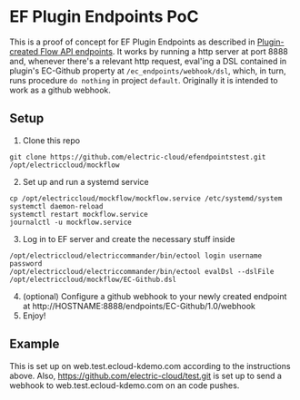 # EF Plugin Endpoints PoC

This is a proof of concept for EF Plugin Endpoints as described in [Plugin-created Flow API endpoints](http://wiki.electric-cloud.com/display/ecplugins/Plugin-created+Flow+API+endpoints). It works by running a http server at port 8888 and, whenever there's a relevant http request, eval'ing a DSL contained in plugin's EC-Github property at `/ec_endpoints/webhook/dsl`, which, in turn, runs procedure `do nothing` in project `default`. Originally it is intended to work as a github webhook.

## Setup
1. Clone this repo
```
git clone https://github.com/electric-cloud/efendpointstest.git /opt/electriccloud/mockflow
```
2. Set up and run a systemd service
```
cp /opt/electriccloud/mockflow/mockflow.service /etc/systemd/system
systemctl daemon-reload
systemctl restart mockflow.service
journalctl -u mockflow.service
```
3. Log in to EF server and create the necessary stuff inside
```
/opt/electriccloud/electriccommander/bin/ectool login username password
/opt/electriccloud/electriccommander/bin/ectool evalDsl --dslFile /opt/electriccloud/mockflow/EC-Github.dsl
```
4. (optional) Configure a github webhook to your newly created endpoint at http://HOSTNAME:8888/endpoints/EC-Github/1.0/webhook
5. Enjoy!

## Example
This is set up on web.test.ecloud-kdemo.com according to the instructions above.  Also, https://github.com/electric-cloud/test.git is set up to send a webhook to web.test.ecloud-kdemo.com on an code pushes.
